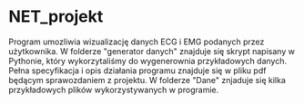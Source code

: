 # NET_projekt
Program umozliwia wizualizację danych ECG i EMG podanych przez użytkownika. W folderze "generator danych" znajduje się skrypt napisany w Pythonie, który wykorzytaliśmy 
do wygenerownia przykładowych danych. Pełna specyfikacja i opis działania programu znajduje się w pliku pdf będącym sprawozdaniem z projektu. W folderze "Dane" znjaduje się kilka przykładowych plików wykorzystywanych w programie.
